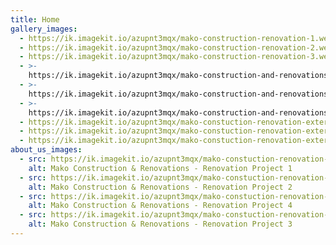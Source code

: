 ```yaml
---
title: Home
gallery_images:
  - https://ik.imagekit.io/azupnt3mqx/mako-construction-renovation-1.webp
  - https://ik.imagekit.io/azupnt3mqx/mako-construction-renovation-2.webp
  - https://ik.imagekit.io/azupnt3mqx/mako-construction-renovation-3.webp
  - >-
    https://ik.imagekit.io/azupnt3mqx/mako-construction-and-renovations-gallery-5.webp
  - >-
    https://ik.imagekit.io/azupnt3mqx/mako-construction-and-renovations-gallery-6.webp
  - >-
    https://ik.imagekit.io/azupnt3mqx/mako-construction-and-renovations-gallery-7.webp
  - https://ik.imagekit.io/azupnt3mqx/mako-constuction-renovation-exterior01.jpg
  - https://ik.imagekit.io/azupnt3mqx/mako-constuction-renovation-exterior02.jpg
  - https://ik.imagekit.io/azupnt3mqx/mako-constuction-renovation-exterior03.jpg
about_us_images:
  - src: https://ik.imagekit.io/azupnt3mqx/mako-constuction-renovation-8.jpg
    alt: Mako Construction & Renovations - Renovation Project 1
  - src: https://ik.imagekit.io/azupnt3mqx/mako-constuction-renovation-5.jpg
    alt: Mako Construction & Renovations - Renovation Project 2
  - src: https://ik.imagekit.io/azupnt3mqx/mako-constuction-renovation-7.jpg
    alt: Mako Construction & Renovations - Renovation Project 4
  - src: https://ik.imagekit.io/azupnt3mqx/mako-constuction-renovation-6.jpg
    alt: Mako Construction & Renovations - Renovation Project 3
---
```


